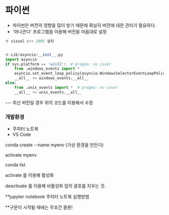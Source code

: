 # 파이썬

- 파이썬은 버전의 영향을 많이 받기 때문에 확실히 버전에 대한 관리가 필요하다.
- '아나콘다' 프로그램을 이용해 버전을 마음대로 설정

~~~python
ㅇ visual c++ 2005 설치


ㅇ Lib/asyncio/__init__.py
import asyncio
if sys.platform == 'win32':  # pragma: no cover
    from .windows_events import *
    asyncio.set_event_loop_policy(asyncio.WindowsSelectorEventLoopPolicy())
    __all__ += windows_events.__all__
else:
    from .unix_events import *  # pragma: no cover
    __all__ += unix_events.__all__
~~~

--- 최신 버전일 경우 위의 코드를 이용해서 수정



### 개발환경

- 주피터 노트북
- VS Code



conda create --name myenv (가상 환경을 만든다)

activate myenv

conda list

activate 를 이용해 활성화

deactivate 를 이용해 비활성화 앞의 괄호를 지우는 것.

**jupyter notebook 주피터 노트북 실행방법



**구문이 시작될 때에는 무조건 콜론!

